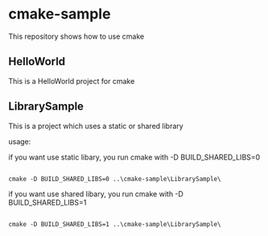 # cmake-sample

This repository shows how to use cmake

## HelloWorld

This is a HelloWorld project for cmake

## LibrarySample

This is a project which uses a static or shared library

usage:

if you want use static libary, you run cmake with -D BUILD_SHARED_LIBS=0

<pre><code>
cmake -D BUILD_SHARED_LIBS=0 ..\cmake-sample\LibrarySample\
</code></pre>

if you want use shared libary, you run cmake with -D BUILD_SHARED_LIBS=1

<pre><code>
cmake -D BUILD_SHARED_LIBS=1 ..\cmake-sample\LibrarySample\
</code></pre>

